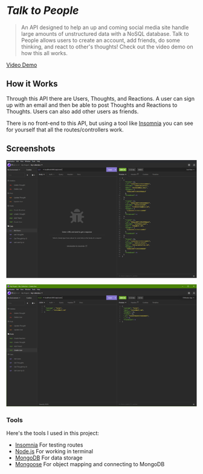 # ***Talk to People***

>An API designed to help an up and coming social media site handle large amounts of unstructured data with a NoSQL database. Talk to People allows users to create an account, add friends, do some thinking, and react to other's thoughts! Check out the video demo on how this all works.

[Video Demo](https://drive.google.com/file/d/1UBmBrbQ9q9ERfEzoG5AQzh4dqtQMWU85/view)

## How it Works

Through this API there are Users, Thoughts, and Reactions. A user can sign up with an email and then be able to post Thoughts and Reactions to Thoughts. Users can also add other users as friends. 

There is no front-end to this API, but using a tool like [Insomnia](https://insomnia.rest/) you can see for yourself that all the routes/controllers work.

## Screenshots

![Example 1](./readmeassets/Example1.png)

![Example 2](./readmeassets/Example2.png)

### Tools

Here's the tools I used in this project:

- [Insomnia](https://insomnia.rest/) For testing routes
- [Node.js](https://nodejs.org/en/) For working in terminal
- [MongoDB](https://www.mongodb.com/) For data storage
- [Mongoose](https://mongoosejs.com/) For object mapping and connecting to MongoDB